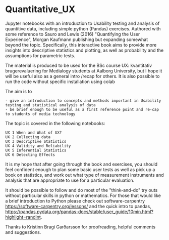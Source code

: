 # Quantitative_UX
Jupyter notebooks with an introduction to Usability testing and analysis of quantitive data, including simple python (Pandas) exercises. 
Authored with some reference to Sauro and Lewis (2016)  "Quantifying the User Experience", Morgan Kaufmann publishing but expanding somewhat beyond the topic. Specifically, this interactive book aims to provide more insights into descriptive statistics and plotting, as well as probability and the assumptions for parametric tests.

The material is produced to be used for the BSc course UX: kvantitativ brugerevaluering for Medialogy students at Aalborg University, but I hope it will be useful
also as a general intro /recap for others. It is also possible to run the code without specific installation using colab  

The aim is to

    - give an introduction to concepts and methods important in Usability testing and statistical analysis of data
    - be brief enough to be useful as a first reference point and re-cap to students of media technology

The topic is covered in the following notebooks:
    
    UX 1 When and What of UX?
    UX 2 Collecting data
    UX 3 Descriptive Statistics
    UX 4 Validity and Reliability
    UX 5 Inferential Statistics
    UX 6 Detecting Effects
    
It is my hope that after going through the book and exercises, you should feel confident enough to plan some basic user tests as well as pick up a book on statistics, and work out what type of measurement instruments and analysis that are appropriate to use for a particular evaluation.  

It should be possible to follow and do most of the "think-and-do" try outs without particular skills in python or mathematics.
For those that would like a brief introduction to Python please check out software-carpentry https://software-carpentry.org/lessons/ and the quick intro to pandas, https://pandas.pydata.org/pandas-docs/stable/user_guide/10min.html?highlight=randint.

Thanks to Kristinn Bragi Garðarsson for proofreading, helpful comments and suggestions. 
